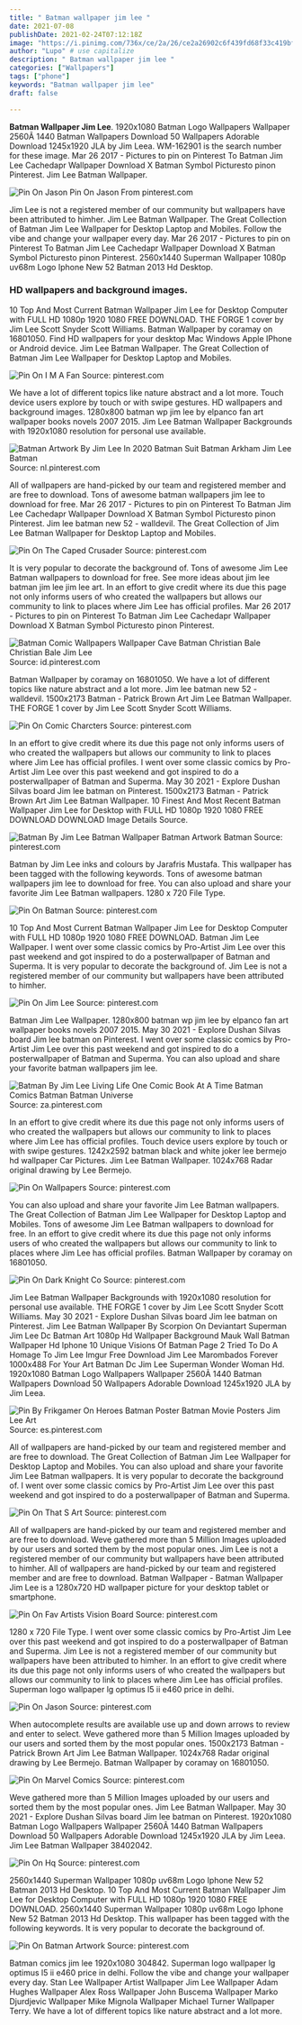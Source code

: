 ```yaml
---
title: " Batman wallpaper jim lee "
date: 2021-07-08
publishDate: 2021-02-24T07:12:18Z
image: "https://i.pinimg.com/736x/ce/2a/26/ce2a26902c6f439fd68f33c419bff6e8.jpg"
author: "Lupo" # use capitalize
description: " Batman wallpaper jim lee "
categories: ["Wallpapers"]
tags: ["phone"]
keywords: "Batman wallpaper jim lee"
draft: false

---
```



**Batman Wallpaper Jim Lee**. 1920x1080 Batman Logo Wallpapers Wallpaper 2560Ã 1440 Batman Wallpapers Download 50 Wallpapers Adorable Download 1245x1920 JLA by Jim Leea. WM-162901 is the search number for these image. Mar 26 2017 - Pictures to pin on Pinterest To Batman Jim Lee Cachedapr Wallpaper Download X Batman Symbol Picturesto pinon Pinterest. Jim Lee Batman Wallpaper.

![Pin On Jason](https://i.pinimg.com/originals/8a/ea/f7/8aeaf7ddd43e0eb6f6abc05b647ec4b6.jpg "Pin On Jason")
Pin On Jason From pinterest.com


Jim Lee is not a registered member of our community but wallpapers have been attributed to himher. Jim Lee Batman Wallpaper. The Great Collection of Batman Jim Lee Wallpaper for Desktop Laptop and Mobiles. Follow the vibe and change your wallpaper every day. Mar 26 2017 - Pictures to pin on Pinterest To Batman Jim Lee Cachedapr Wallpaper Download X Batman Symbol Picturesto pinon Pinterest. 2560x1440 Superman Wallpaper 1080p uv68m Logo Iphone New 52 Batman 2013 Hd Desktop.

### HD wallpapers and background images.

10 Top And Most Current Batman Wallpaper Jim Lee for Desktop Computer with FULL HD 1080p 1920 1080 FREE DOWNLOAD. THE FORGE 1 cover by Jim Lee Scott Snyder Scott Williams. Batman Wallpaper by coramay on 16801050. Find HD wallpapers for your desktop Mac Windows Apple IPhone or Android device. Jim Lee Batman Wallpaper. The Great Collection of Batman Jim Lee Wallpaper for Desktop Laptop and Mobiles.


![Pin On I M A Fan](https://i.pinimg.com/originals/8d/6c/39/8d6c39a6889f00e12601a124f89c484c.jpg "Pin On I M A Fan")
Source: pinterest.com

We have a lot of different topics like nature abstract and a lot more. Touch device users explore by touch or with swipe gestures. HD wallpapers and background images. 1280x800 batman wp jim lee by elpanco fan art wallpaper books novels 2007 2015. Jim Lee Batman Wallpaper Backgrounds with 1920x1080 resolution for personal use available.

![Batman Artwork By Jim Lee In 2020 Batman Suit Batman Arkham Jim Lee Batman](https://i.pinimg.com/originals/d2/e4/15/d2e415b9355ad3858e2d5847dee786b5.png "Batman Artwork By Jim Lee In 2020 Batman Suit Batman Arkham Jim Lee Batman")
Source: nl.pinterest.com

All of wallpapers are hand-picked by our team and registered member and are free to download. Tons of awesome batman wallpapers jim lee to download for free. Mar 26 2017 - Pictures to pin on Pinterest To Batman Jim Lee Cachedapr Wallpaper Download X Batman Symbol Picturesto pinon Pinterest. Jim lee batman new 52 - walldevil. The Great Collection of Jim Lee Batman Wallpaper for Desktop Laptop and Mobiles.

![Pin On The Caped Crusader](https://i.pinimg.com/originals/3c/42/d0/3c42d0f0b08b7dc9112643e833d09f96.jpg "Pin On The Caped Crusader")
Source: pinterest.com

It is very popular to decorate the background of. Tons of awesome Jim Lee Batman wallpapers to download for free. See more ideas about jim lee batman jim lee jim lee art. In an effort to give credit where its due this page not only informs users of who created the wallpapers but allows our community to link to places where Jim Lee has official profiles. Mar 26 2017 - Pictures to pin on Pinterest To Batman Jim Lee Cachedapr Wallpaper Download X Batman Symbol Picturesto pinon Pinterest.

![Batman Comic Wallpapers Wallpaper Cave Batman Christian Bale Christian Bale Jim Lee](https://i.pinimg.com/originals/01/c8/c6/01c8c6749441d048835fe2c5b7d32f75.jpg "Batman Comic Wallpapers Wallpaper Cave Batman Christian Bale Christian Bale Jim Lee")
Source: id.pinterest.com

Batman Wallpaper by coramay on 16801050. We have a lot of different topics like nature abstract and a lot more. Jim lee batman new 52 - walldevil. 1500x2173 Batman - Patrick Brown Art Jim Lee Batman Wallpaper. THE FORGE 1 cover by Jim Lee Scott Snyder Scott Williams.

![Pin On Comic Charcters](https://i.pinimg.com/originals/a5/2a/2b/a52a2b43f81470ae818f96b356f32bf9.jpg "Pin On Comic Charcters")
Source: pinterest.com

In an effort to give credit where its due this page not only informs users of who created the wallpapers but allows our community to link to places where Jim Lee has official profiles. I went over some classic comics by Pro-Artist Jim Lee over this past weekend and got inspired to do a posterwallpaper of Batman and Superma. May 30 2021 - Explore Dushan Silvas board Jim lee batman on Pinterest. 1500x2173 Batman - Patrick Brown Art Jim Lee Batman Wallpaper. 10 Finest And Most Recent Batman Wallpaper Jim Lee for Desktop with FULL HD 1080p 1920 1080 FREE DOWNLOAD DOWNLOAD Image Details Source.

![Batman By Jim Lee Batman Wallpaper Batman Artwork Batman](https://i.pinimg.com/originals/42/a7/85/42a7858841c351b7d8aaf56e57e56e79.jpg "Batman By Jim Lee Batman Wallpaper Batman Artwork Batman")
Source: pinterest.com

Batman by Jim Lee inks and colours by Jarafris Mustafa. This wallpaper has been tagged with the following keywords. Tons of awesome batman wallpapers jim lee to download for free. You can also upload and share your favorite Jim Lee Batman wallpapers. 1280 x 720 File Type.

![Pin On Batman](https://i.pinimg.com/originals/d1/22/1a/d1221a119eacbd9ca7db57f8c5f68589.jpg "Pin On Batman")
Source: pinterest.com

10 Top And Most Current Batman Wallpaper Jim Lee for Desktop Computer with FULL HD 1080p 1920 1080 FREE DOWNLOAD. Batman Jim Lee Wallpaper. I went over some classic comics by Pro-Artist Jim Lee over this past weekend and got inspired to do a posterwallpaper of Batman and Superma. It is very popular to decorate the background of. Jim Lee is not a registered member of our community but wallpapers have been attributed to himher.

![Pin On Jim Lee](https://i.pinimg.com/originals/bc/b0/6c/bcb06c85cf78a269750c3737c2293d77.jpg "Pin On Jim Lee")
Source: pinterest.com

Batman Jim Lee Wallpaper. 1280x800 batman wp jim lee by elpanco fan art wallpaper books novels 2007 2015. May 30 2021 - Explore Dushan Silvas board Jim lee batman on Pinterest. I went over some classic comics by Pro-Artist Jim Lee over this past weekend and got inspired to do a posterwallpaper of Batman and Superma. You can also upload and share your favorite batman wallpapers jim lee.

![Batman By Jim Lee Living Life One Comic Book At A Time Batman Comics Batman Batman Universe](https://i.pinimg.com/originals/07/e6/09/07e60941bd5ec762712eba7d05ae227f.jpg "Batman By Jim Lee Living Life One Comic Book At A Time Batman Comics Batman Batman Universe")
Source: za.pinterest.com

In an effort to give credit where its due this page not only informs users of who created the wallpapers but allows our community to link to places where Jim Lee has official profiles. Touch device users explore by touch or with swipe gestures. 1242x2592 batman black and white joker lee bermejo hd wallpaper Car Pictures. Jim Lee Batman Wallpaper. 1024x768 Radar original drawing by Lee Bermejo.

![Pin On Wallpapers](https://i.pinimg.com/originals/be/86/81/be8681e652562362768a6b24df353dc4.png "Pin On Wallpapers")
Source: pinterest.com

You can also upload and share your favorite Jim Lee Batman wallpapers. The Great Collection of Batman Jim Lee Wallpaper for Desktop Laptop and Mobiles. Tons of awesome Jim Lee Batman wallpapers to download for free. In an effort to give credit where its due this page not only informs users of who created the wallpapers but allows our community to link to places where Jim Lee has official profiles. Batman Wallpaper by coramay on 16801050.

![Pin On Dark Knight Co](https://i.pinimg.com/originals/03/f1/79/03f17908e645d95b8bf842398e4950ec.jpg "Pin On Dark Knight Co")
Source: pinterest.com

Jim Lee Batman Wallpaper Backgrounds with 1920x1080 resolution for personal use available. THE FORGE 1 cover by Jim Lee Scott Snyder Scott Williams. May 30 2021 - Explore Dushan Silvas board Jim lee batman on Pinterest. Jim Lee Batman Wallpaper By Scorpion On Deviantart Superman Jim Lee Dc Batman Art 1080p Hd Wallpaper Background Mauk Wall Batman Wallpaper Hd Iphone 10 Unique Visions Of Batman Page 2 Tried To Do A Homage To Jim Lee Imgur Free Download Jim Lee Marombados Forever 1000x488 For Your Art Batman Dc Jim Lee Superman Wonder Woman Hd. 1920x1080 Batman Logo Wallpapers Wallpaper 2560Ã 1440 Batman Wallpapers Download 50 Wallpapers Adorable Download 1245x1920 JLA by Jim Leea.

![Pin By Frikgamer On Heroes Batman Poster Batman Movie Posters Jim Lee Art](https://i.pinimg.com/originals/23/26/a8/2326a875e4f3eb722dbdf67396277b12.jpg "Pin By Frikgamer On Heroes Batman Poster Batman Movie Posters Jim Lee Art")
Source: es.pinterest.com

All of wallpapers are hand-picked by our team and registered member and are free to download. The Great Collection of Batman Jim Lee Wallpaper for Desktop Laptop and Mobiles. You can also upload and share your favorite Jim Lee Batman wallpapers. It is very popular to decorate the background of. I went over some classic comics by Pro-Artist Jim Lee over this past weekend and got inspired to do a posterwallpaper of Batman and Superma.

![Pin On That S Art](https://i.pinimg.com/originals/ee/68/a4/ee68a413c91c34078ac4ea01b00aa6ca.jpg "Pin On That S Art")
Source: pinterest.com

All of wallpapers are hand-picked by our team and registered member and are free to download. Weve gathered more than 5 Million Images uploaded by our users and sorted them by the most popular ones. Jim Lee is not a registered member of our community but wallpapers have been attributed to himher. All of wallpapers are hand-picked by our team and registered member and are free to download. Batman Wallpaper - Batman Wallpaper Jim Lee is a 1280x720 HD wallpaper picture for your desktop tablet or smartphone.

![Pin On Fav Artists Vision Board](https://i.pinimg.com/736x/2e/c1/83/2ec183a33ec30a60fca079a661d73cf5.jpg "Pin On Fav Artists Vision Board")
Source: pinterest.com

1280 x 720 File Type. I went over some classic comics by Pro-Artist Jim Lee over this past weekend and got inspired to do a posterwallpaper of Batman and Superma. Jim Lee is not a registered member of our community but wallpapers have been attributed to himher. In an effort to give credit where its due this page not only informs users of who created the wallpapers but allows our community to link to places where Jim Lee has official profiles. Superman logo wallpaper lg optimus l5 ii e460 price in delhi.

![Pin On Jason](https://i.pinimg.com/originals/8a/ea/f7/8aeaf7ddd43e0eb6f6abc05b647ec4b6.jpg "Pin On Jason")
Source: pinterest.com

When autocomplete results are available use up and down arrows to review and enter to select. Weve gathered more than 5 Million Images uploaded by our users and sorted them by the most popular ones. 1500x2173 Batman - Patrick Brown Art Jim Lee Batman Wallpaper. 1024x768 Radar original drawing by Lee Bermejo. Batman Wallpaper by coramay on 16801050.

![Pin On Marvel Comics](https://i.pinimg.com/736x/2d/b4/bd/2db4bd5d57d46fbbf187e2754e355b0f.jpg "Pin On Marvel Comics")
Source: pinterest.com

Weve gathered more than 5 Million Images uploaded by our users and sorted them by the most popular ones. Jim Lee Batman Wallpaper. May 30 2021 - Explore Dushan Silvas board Jim lee batman on Pinterest. 1920x1080 Batman Logo Wallpapers Wallpaper 2560Ã 1440 Batman Wallpapers Download 50 Wallpapers Adorable Download 1245x1920 JLA by Jim Leea. Jim Lee Batman Wallpaper 38402042.

![Pin On Hq](https://i.pinimg.com/originals/05/9a/59/059a59b384332144316c7f675dd1df3e.jpg "Pin On Hq")
Source: pinterest.com

2560x1440 Superman Wallpaper 1080p uv68m Logo Iphone New 52 Batman 2013 Hd Desktop. 10 Top And Most Current Batman Wallpaper Jim Lee for Desktop Computer with FULL HD 1080p 1920 1080 FREE DOWNLOAD. 2560x1440 Superman Wallpaper 1080p uv68m Logo Iphone New 52 Batman 2013 Hd Desktop. This wallpaper has been tagged with the following keywords. It is very popular to decorate the background of.

![Pin On Batman Artwork](https://i.pinimg.com/736x/ce/2a/26/ce2a26902c6f439fd68f33c419bff6e8.jpg "Pin On Batman Artwork")
Source: pinterest.com

Batman comics jim lee 1920x1080 304842. Superman logo wallpaper lg optimus l5 ii e460 price in delhi. Follow the vibe and change your wallpaper every day. Stan Lee Wallpaper Artist Wallpaper Jim Lee Wallpaper Adam Hughes Wallpaper Alex Ross Wallpaper John Buscema Wallpaper Marko Djurdjevic Wallpaper Mike Mignola Wallpaper Michael Turner Wallpaper Terry. We have a lot of different topics like nature abstract and a lot more.

